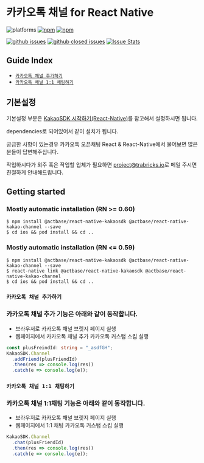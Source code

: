 # 카카오톡 채널 for React Native

![platforms](https://img.shields.io/badge/platforms-Android%20%7C%20iOS-brightgreen.svg?style=flat-square&colorB=191A17)
[![npm](https://img.shields.io/npm/v/@actbase/react-native-kakao-channel.svg?style=flat-square)](https://www.npmjs.com/package/@actbase/react-native-kakao-channel)
[![npm](https://img.shields.io/npm/dm/@actbase/react-native-kakao-channel.svg?style=flat-square&colorB=007ec6)](https://www.npmjs.com/package/@actbase/react-native-kakao-channel)

[![github issues](https://img.shields.io/github/issues/trabricks/react-native-kakao-channel.svg?style=flat-square)](https://github.com/trabricks/react-native-kakao-channel/issues)
[![github closed issues](https://img.shields.io/github/issues-closed/trabricks/react-native-kakao-channel.svg?style=flat-square&colorB=44cc11)](https://github.com/trabricks/react-native-kakao-channel/issues?q=is%3Aissue+is%3Aclosed)
[![Issue Stats](https://img.shields.io/issuestats/i/github/trabricks/react-native-kakao-channel.svg?style=flat-square&colorB=44cc11)](http://github.com/trabricks/react-native-kakao-channel/issues)

## Guide Index

- [`카카오톡 채널 추가하기`](#카카오톡-채널-추가하기)
- [`카카오톡 채널 1:1 채팅하기`](#카카오톡-채널-11-채팅하기)

## 기본설정

기본설정 부분은 [KakaoSDK 시작하기(React-Native)](https://github.com/trabricks/react-native-kakaosdk)를 참고해서 설정하시면 됩니다.

dependencies로 되어있어서 같이 설치가 됩니다.

궁금한 사항이 있는경우 카카오톡 오픈채팅 React & React-Native에서 물어보면 많은 분들이 답변해주십니다.

작업하시다가 외주 혹은 작업할 업체가 필요하면 [project@trabricks.io](mailto:project@trabricks.io)로 메일 주시면 친절하게 안내해드립니다.

## Getting started

### Mostly automatic installation (RN >= 0.60)

```
$ npm install @actbase/react-native-kakaosdk @actbase/react-native-kakao-channel --save
$ cd ios && pod install && cd ..
```

### Mostly automatic installation (RN <= 0.59)

```
$ npm install @actbase/react-native-kakaosdk @actbase/react-native-kakao-channel --save
$ react-native link @actbase/react-native-kakaosdk @actbase/react-native-kakao-channel
$ cd ios && pod install && cd ..
```

### `카카오톡 채널 추가하기`

### 카카오톡 채널 추가 기능은 아래와 같이 동작합니다.

- 브라우저로 카카오톡 채널 브릿지 페이지 실행
- 웹페이지에서 카카오톡 채널 추가 카카오톡 커스텀 스킴 실행

```typescript
const plusFreindId: string = "_asdfGH";
KakaoSDK.Channel
  .addFriend(plusFriendId)
  .then(res => console.log(res))
  .catch(e => console.log(e));
```

### `카카오톡 채널 1:1 채팅하기`

### 카카오톡 채널 1:1채팅 기능은 아래와 같이 동작합니다.

- 브라우저로 카카오톡 채널 브릿지 페이지 실행
- 웹페이지에서 1:1 채팅 카카오톡 커스텀 스킴 실행

```typescript
KakaoSDK.Channel
  .chat(plusFriendId)
  .then(res => console.log(res))
  .catch(e => console.log(e));
```
